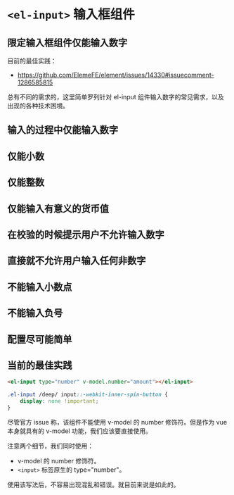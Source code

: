 # `<el-input>` 输入框组件

## 限定输入框组件仅能输入数字

目前的最佳实践：

- https://github.com/ElemeFE/element/issues/14330#issuecomment-1286585815

总有不同的需求的，这里简单罗列针对 el-input 组件输入数字的常见需求，以及出现的各种技术困境。

## 输入的过程中仅能输入数字

## 仅能小数

## 仅能整数

## 仅能输入有意义的货币值

## 在校验的时候提示用户不允许输入数字

## 直接就不允许用户输入任何非数字

## 不能输入小数点

## 不能输入负号

## 配置尽可能简单

## 当前的最佳实践

```html
<el-input type="number" v-model.number="amount"></el-input>
```

```scss
.el-input /deep/ input::-webkit-inner-spin-button {
	display: none !important;
}
```

尽管官方 issue 称，该组件不能使用 v-model 的 number 修饰符。但是作为 vue 本身就具有的 v-model 功能，我们应该要直接使用。

注意两个细节，我们同时使用：

- v-model 的 number 修饰符。
- `<input>` 标签原生的 type="number"。

使用该写法后，不容易出现混乱和错误。就目前来说是如此的。
